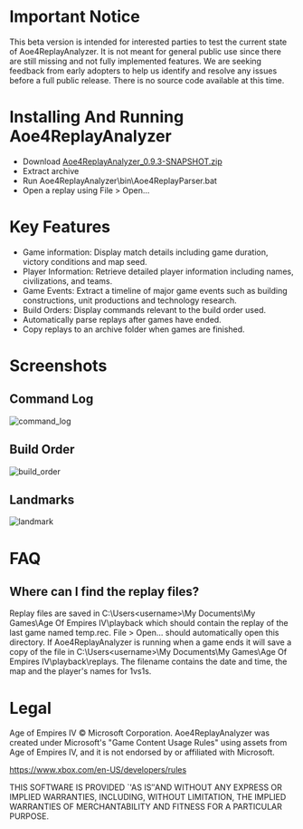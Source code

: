# Important Notice

This beta version is intended for interested parties to test the current state of Aoe4ReplayAnalyzer. It is not meant for general public use since there are still missing and not fully implemented features. We are seeking feedback from early adopters to help us identify and resolve any issues before a full public release. There is no source code available at this time.

# Installing And Running Aoe4ReplayAnalyzer 
 
- Download [Aoe4ReplayAnalyzer_0.9.3-SNAPSHOT.zip](https://github.com/exoque/aoe4replayanalyzer/releases/download/v0.9.3-SNAPSHOT/Aoe4ReplayAnalyzer_0.9.3-SNAPSHOT.zip)
- Extract archive
- Run Aoe4ReplayAnalyzer\bin\Aoe4ReplayParser.bat
- Open a replay using File > Open...

# Key Features

- Game information: Display match details including game duration, victory conditions and map seed.
- Player Information: Retrieve detailed player information including names, civilizations, and teams.
- Game Events: Extract a timeline of major game events such as building constructions, unit productions and technology research.
- Build Orders: Display commands relevant to the build order used.
- Automatically parse replays after games have ended.
- Copy replays to an archive folder when games are finished.

# Screenshots
## Command Log
![command_log](https://github.com/user-attachments/assets/436f4903-c3e7-4d6e-be4d-f1783c93c038)
## Build Order
![build_order](https://github.com/user-attachments/assets/ca1c6e28-6266-4105-87cf-2d3b54f9985e)
## Landmarks
![landmark](https://github.com/user-attachments/assets/d3943cb9-9183-427b-8f92-06523a857d14)

# FAQ
## Where can I find the replay files?
Replay files are saved in C:\Users\<username>\My Documents\My Games\Age Of Empires IV\playback which should contain the replay of the last game named temp.rec. File > Open... should automatically open this directory. If Aoe4ReplayAnalyzer is running when a game ends it will save a copy of the file in C:\Users\<username>\My Documents\My Games\Age Of Empires IV\playback\replays. The filename contains the date and time, the map and the player's names for 1vs1s.  



# Legal
Age of Empires IV © Microsoft Corporation. Aoe4ReplayAnalyzer was created
under Microsoft's "Game Content Usage Rules" using assets from
Age of Empires IV, and it is not endorsed by or affiliated with Microsoft.

https://www.xbox.com/en-US/developers/rules


THIS SOFTWARE IS PROVIDED `'AS IS″AND WITHOUT
ANY EXPRESS OR IMPLIED WARRANTIES, INCLUDING,
WITHOUT LIMITATION, THE IMPLIED WARRANTIES OF
MERCHANTABILITY AND FITNESS FOR A PARTICULAR PURPOSE.
